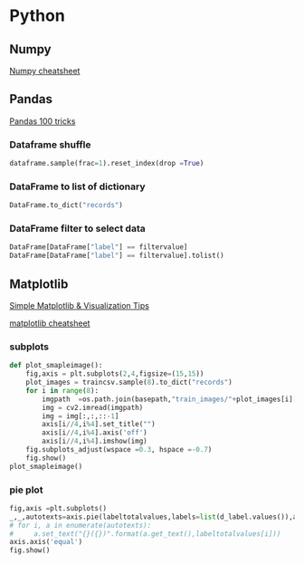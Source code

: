 # Python
## Numpy
[Numpy cheatsheet](https://www.kaggle.com/nageshsingh/numpy-cheatsheet)

## Pandas
[Pandas 100 tricks](https://www.kaggle.com/python10pm/pandas-100-tricks)
### Dataframe shuffle
``` Python
dataframe.sample(frac=1).reset_index(drop =True)
```
### DataFrame to list of dictionary
``` Python
DataFrame.to_dict("records")
```
### DataFrame filter to select data
``` Python
DataFrame[DataFrame["label"] == filtervalue]
DataFrame[DataFrame["label"] == filtervalue].tolist()
```

## Matplotlib
[Simple Matplotlib & Visualization Tips](https://www.kaggle.com/subinium/simple-matplotlib-visualization-tips)

[matplotlib cheatsheet](https://github.com/rougier/matplotlib-cheatsheet)

### subplots
``` Python
def plot_smapleimage():
    fig,axis = plt.subplots(2,4,figsize=(15,15))
    plot_images = traincsv.sample(8).to_dict("records")
    for i in range(8):
        imgpath  =os.path.join(basepath,"train_images/"+plot_images[i]["image_id"])
        img = cv2.imread(imgpath)
        img = img[:,:,::-1]
        axis[i//4,i%4].set_title("")
        axis[i//4,i%4].axis('off')
        axis[i//4,i%4].imshow(img)
    fig.subplots_adjust(wspace =0.3, hspace =-0.7)
    fig.show()
plot_smapleimage()
```
### pie plot
``` Python
fig,axis =plt.subplots()
_,_,autotexts=axis.pie(labeltotalvalues,labels=list(d_label.values()),autopct = '%1.1f%%',shadow=True)
# for i, a in enumerate(autotexts):
#     a.set_text("{}({})".format(a.get_text(),labeltotalvalues[i]))
axis.axis('equal')
fig.show()
```